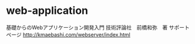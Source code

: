 # web-application
基礎からのWebアプリケーション開発入門
技術評論社　前橋和弥　著
サポートページ
http://kmaebashi.com/webserver/index.html

